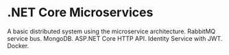# .NET Core Microservices 
A basic distributed system using the microservice architecture.
RabbitMQ service bus.
MongoDB.
ASP.NET Core HTTP API.
Identity Service with JWT.
Docker.
